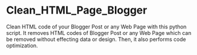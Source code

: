 # Clean_HTML_Page_Blogger

Clean HTML code of your Blogger Post or any Web Page with this python script. It removes HTML codes of Blogger Post or any Web Page which can be removed without effecting data or design. Then, it also performs code optimization.
